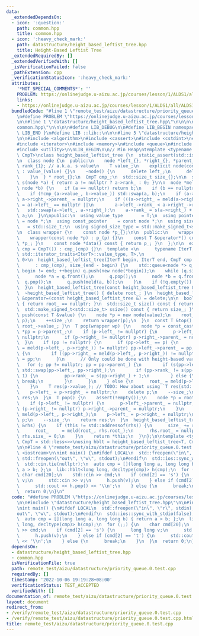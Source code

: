 ```yaml
---
data:
  _extendedDependsOn:
  - icon: ':question:'
    path: common.hpp
    title: common.hpp
  - icon: ':heavy_check_mark:'
    path: datastructure/height_based_leftist_tree.hpp
    title: Height-Based Leftist Tree
  _extendedRequiredBy: []
  _extendedVerifiedWith: []
  _isVerificationFailed: false
  _pathExtension: cpp
  _verificationStatusIcon: ':heavy_check_mark:'
  attributes:
    '*NOT_SPECIAL_COMMENTS*': ''
    PROBLEM: https://onlinejudge.u-aizu.ac.jp/courses/lesson/1/ALDS1/all/ALDS1_9_C
    links:
    - https://onlinejudge.u-aizu.ac.jp/courses/lesson/1/ALDS1/all/ALDS1_9_C
  bundledCode: "#line 1 \"remote_test/aizu/datastructure/priority_queue.0.test.cpp\"\
    \n#define PROBLEM \"https://onlinejudge.u-aizu.ac.jp/courses/lesson/1/ALDS1/all/ALDS1_9_C\"\
    \n\n#line 1 \"datastructure/height_based_leftist_tree.hpp\"\n\n\n\n#line 1 \"\
    common.hpp\"\n\n\n\n#define LIB_DEBUG\n\n#define LIB_BEGIN namespace lib {\n#define\
    \ LIB_END }\n#define LIB ::lib::\n\n\n#line 5 \"datastructure/height_based_leftist_tree.hpp\"\
    \n\n#include <algorithm>\n#include <cassert>\n#include <cstdint>\n#include <functional>\n\
    #include <iterator>\n#include <memory>\n#include <queue>\n#include <type_traits>\n\
    #include <utility>\n\nLIB_BEGIN\n\n// Min Heap\ntemplate <typename T, typename\
    \ CmpT>\nclass height_based_leftist_tree {\n  static_assert(std::is_copy_constructible_v<T>);\n\
    \n  class node {\n  public:\n    node *left_{}, *right_{}, *parent_{};\n    int\
    \ rank_{1}; // a.k.a. s value\n    T value_;\n    explicit node(const T &value)\
    \ : value_(value) {}\n    ~node() {\n      delete left_;\n      delete right_;\n\
    \    }\n  } * root_{};\n  CmpT cmp_;\n  std::size_t size_{};\n\n  static std::size_t\
    \ s(node *a) { return a != nullptr ? a->rank_ : 0; }\n\n  node *meld(node *a,\
    \ node *b) {\n    if (a == nullptr) return b;\n    if (b == nullptr) return a;\n\
    \    if (!cmp_(a->value_, b->value_)) std::swap(a, b);\n    if (a->right_ != nullptr)\
    \ a->right_->parent_ = nullptr;\n    if (((a->right_ = meld(a->right_, b))->parent_\
    \ = a)->left_ == nullptr ||\n        a->left_->rank_ < a->right_->rank_)\n   \
    \   std::swap(a->left_, a->right_);\n    a->rank_ = s(a->right_) + 1;\n    return\
    \ a;\n  }\n\npublic:\n  using value_type       = T;\n  using pointer         \
    \ = node *;\n  using const_pointer    = const node *;\n  using size_type     \
    \   = std::size_t;\n  using signed_size_type = std::make_signed_t<std::size_t>;\n\
    \n  class wrapper {\n    const node *p_{};\n\n  public:\n    wrapper() = default;\n\
    \    wrapper(const node *p) : p_(p) {}\n    const T &operator*() const { return\
    \ *p_; }\n    const node *data() const { return p_; }\n  };\n\n  explicit height_based_leftist_tree(CmpT\
    \ cmp = CmpT()) : cmp_(cmp) {}\n  template <\n      typename IterT,\n      std::enable_if_t<std::is_convertible_v<typename\
    \ std::iterator_traits<IterT>::value_type, T>,\n                       int> =\
    \ 0>\n  height_based_leftist_tree(IterT begin, IterT end, CmpT cmp = CmpT())\n\
    \      : cmp_(cmp), size_(end - begin) {\n    std::queue<node *> q;\n    for (;\
    \ begin != end; ++begin) q.push(new node(*begin));\n    while (q.size() > 1) {\n\
    \      node *a = q.front();\n      q.pop();\n      node *b = q.front();\n    \
    \  q.pop();\n      q.push(meld(a, b));\n    }\n    if (!q.empty()) root_ = q.front();\n\
    \  }\n  height_based_leftist_tree(const height_based_leftist_tree &) = delete;\n\
    \  ~height_based_leftist_tree() { delete root_; }\n  height_based_leftist_tree\
    \ &operator=(const height_based_leftist_tree &) = delete;\n\n  bool empty() const\
    \ { return root_ == nullptr; }\n  std::size_t size() const { return size_; }\n\
    \  std::make_signed_t<std::size_t> ssize() const { return size_; }\n  wrapper\
    \ push(const T &value) {\n    node *p = new node(value);\n    root_   = meld(root_,\
    \ p);\n    ++size_;\n    return wrapper(p);\n  }\n  const T &top() const { return\
    \ root_->value_; }\n  T pop(wrapper wp) {\n    node *p = const_cast<node *>(wp.data()),\
    \ *pp = p->parent_;\n    if (p->left_ != nullptr) {\n      p->left_->parent_ =\
    \ nullptr;\n      if (p->right_ != nullptr) p->right_->parent_ = nullptr;\n  \
    \  }\n    if (pp != nullptr) {\n      if (pp->left_ == p) {\n        if ((pp->left_\
    \ = meld(p->left_, p->right_)) != nullptr) pp->left_->parent_ = pp;\n      } else\
    \ {\n        if ((pp->right_ = meld(p->left_, p->right_)) != nullptr) pp->right_->parent_\
    \ = pp;\n      }\n      // Only could be done with height-based variant?\n   \
    \   for (; pp != nullptr; pp = pp->parent_) {\n        if (s(pp->left_) < s(pp->right_))\
    \ std::swap(pp->left_, pp->right_);\n        if (pp->rank_ != s(pp->right_) +\
    \ 1) {\n          pp->rank_ = s(pp->right_) + 1;\n        } else {\n         \
    \ break;\n        }\n      }\n    } else {\n      root_ = meld(p->left_, p->right_);\n\
    \    }\n    T res(p->value_); // TODO: How about using `T res(std::move(p->value_));`?\n\
    \    p->left_ = p->right_ = nullptr;\n    delete p;\n    --size_;\n    return\
    \ res;\n  }\n  T pop() {\n    assert(!empty());\n    node *p = root_;\n    T res(p->value_);\n\
    \    if (p->left_ != nullptr) {\n      p->left_->parent_ = nullptr;\n      if\
    \ (p->right_ != nullptr) p->right_->parent_ = nullptr;\n    }\n    root_    =\
    \ meld(p->left_, p->right_);\n    p->left_ = p->right_ = nullptr;\n    delete\
    \ p;\n    --size_;\n    return res;\n  }\n  height_based_leftist_tree &meld(height_based_leftist_tree\
    \ &rhs) {\n    if (this != std::addressof(rhs)) {\n      size_ += rhs.size_;\n\
    \      root_     = meld(root_, rhs.root_);\n      rhs.root_ = nullptr;\n     \
    \ rhs.size_ = 0;\n    }\n    return *this;\n  }\n};\n\ntemplate <typename T, typename\
    \ CmpT = std::less<>>\nusing hblt = height_based_leftist_tree<T, CmpT>;\n\nLIB_END\n\
    \n\n#line 4 \"remote_test/aizu/datastructure/priority_queue.0.test.cpp\"\n\n#include\
    \ <iostream>\n\nint main() {\n#ifdef LOCAL\n  std::freopen(\"in\", \"r\", stdin),\
    \ std::freopen(\"out\", \"w\", stdout);\n#endif\n  std::ios::sync_with_stdio(false);\n\
    \  std::cin.tie(nullptr);\n  auto cmp = [](long long a, long long b) { return\
    \ a > b; };\n  lib::hblt<long long, decltype(cmp)> h(cmp);\n  for (;;) {\n   \
    \ char cmd[20];\n    std::cin >> cmd;\n    if (cmd[2] == 's') {\n      long long\
    \ v;\n      std::cin >> v;\n      h.push(v);\n    } else if (cmd[2] == 't') {\n\
    \      std::cout << h.pop() << '\\n';\n    } else {\n      break;\n    }\n  }\n\
    \  return 0;\n}\n"
  code: "#define PROBLEM \"https://onlinejudge.u-aizu.ac.jp/courses/lesson/1/ALDS1/all/ALDS1_9_C\"\
    \n\n#include \"datastructure/height_based_leftist_tree.hpp\"\n\n#include <iostream>\n\
    \nint main() {\n#ifdef LOCAL\n  std::freopen(\"in\", \"r\", stdin), std::freopen(\"\
    out\", \"w\", stdout);\n#endif\n  std::ios::sync_with_stdio(false);\n  std::cin.tie(nullptr);\n\
    \  auto cmp = [](long long a, long long b) { return a > b; };\n  lib::hblt<long\
    \ long, decltype(cmp)> h(cmp);\n  for (;;) {\n    char cmd[20];\n    std::cin\
    \ >> cmd;\n    if (cmd[2] == 's') {\n      long long v;\n      std::cin >> v;\n\
    \      h.push(v);\n    } else if (cmd[2] == 't') {\n      std::cout << h.pop()\
    \ << '\\n';\n    } else {\n      break;\n    }\n  }\n  return 0;\n}"
  dependsOn:
  - datastructure/height_based_leftist_tree.hpp
  - common.hpp
  isVerificationFile: true
  path: remote_test/aizu/datastructure/priority_queue.0.test.cpp
  requiredBy: []
  timestamp: '2022-10-06 19:19:28+08:00'
  verificationStatus: TEST_ACCEPTED
  verifiedWith: []
documentation_of: remote_test/aizu/datastructure/priority_queue.0.test.cpp
layout: document
redirect_from:
- /verify/remote_test/aizu/datastructure/priority_queue.0.test.cpp
- /verify/remote_test/aizu/datastructure/priority_queue.0.test.cpp.html
title: remote_test/aizu/datastructure/priority_queue.0.test.cpp
---
```

